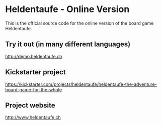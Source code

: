 # Heldentaufe - Online Version
This is the official source code for the online version of the board game Heldentaufe.

## Try it out (in many different languages)
http://demo.heldentaufe.ch

## Kickstarter project
https://kickstarter.com/projects/heldentaufe/heldentaufe-the-adventure-board-game-for-the-whole

## Project website
http://www.heldentaufe.ch